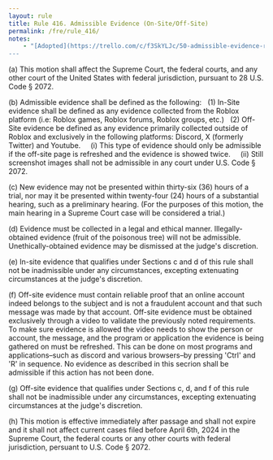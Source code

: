 ```yaml
---
layout: rule
title: Rule 416. Admissible Evidence (On-Site/Off-Site)
permalink: /fre/rule_416/
notes:
    - "[Adopted](https://trello.com/c/f3SkYLJc/50-admissible-evidence-rule) prior to June 1st, 2025.
---
```


(a) This motion shall affect the Supreme Court, the federal courts, and any other court of the United States with federal jurisdiction, pursuant to 28 U.S. Code § 2072.


(b) Admissible evidence shall be defined as the following:
&nbsp;&nbsp;(1) In-Site evidence shall be defined as any evidence collected from the Roblox platform (i.e: Roblox games, Roblox forums, Roblox groups, etc.)
&nbsp;&nbsp;(2) Off-Site evidence be defined as any evidence primarily collected outside of Roblox and exclusively in the following platforms: Discord, X (formerly Twitter) and Youtube.
&nbsp;&nbsp;&nbsp;&nbsp;(i) This type of evidence should only be admissible if the off-site page is refreshed and the evidence is showed twice.
&nbsp;&nbsp;&nbsp;&nbsp;(ii) Still screenshot images shall not be admissible in any court under U.S. Code § 2072.


(c) New evidence may not be presented within thirty-six (36) hours of a trial, nor may it be presented within twenty-four (24) hours of a substantial hearing, such as a preliminary hearing. (For the purposes of this motion, the main hearing in a Supreme Court case will be considered a trial.)

(d) Evidence must be collected in a legal and ethical manner. Illegally-obtained evidence (fruit of the poisonous tree) will not be admissible. Unethically-obtained evidence may be dismissed at the judge's discretion.

(e) In-site evidence that qualifies under Sections c and d of this rule shall not be inadmissible under any circumstances, excepting extenuating circumstances at the judge's discretion.

(f) Off-site evidence must contain reliable proof that an online account indeed belongs to the subject and is not a fraudulent account and that such message was made by that account. Off-site evidence must be obtained exclusively through a video to validate the previously noted requirements. To make sure evidence is allowed the video needs to show the person or account, the message, and the program or application the evidence is being gathered on must be refreshed. This can be done on most programs and applications–such as discord and various browsers–by pressing 'Ctrl' and 'R' in sequence. No evidence as described in this secrion shall be admissible if this action has not been done.

(g) Off-site evidence that qualifies under Sections c, d, and f of this rule shall not be inadmissible under any circumstances, excepting extenuating circumstances at the judge's discretion.

(h) This motion is effective immediately after passage and shall not expire and it shall not affect current cases filed before April 6th, 2024 in the Supreme Court, the federal courts or any other courts with federal jurisdiction, persuant to U.S. Code § 2072.
